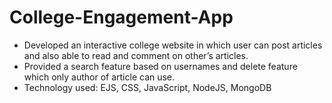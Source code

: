 # College-Engagement-App
* Developed an interactive college website in which user can post articles and also able to read and comment on other’s articles. 
* Provided a search feature based on usernames and delete feature which only author of article can use. 
* Technology used: EJS, CSS, JavaScript, NodeJS, MongoDB
